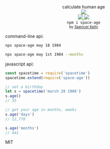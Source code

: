 <div align="center">

  <div>calculate human age</div>
  <div><img src="https://cloud.githubusercontent.com/assets/399657/23590290/ede73772-01aa-11e7-8915-181ef21027bc.png" /></div>

  <div align="center">
    <a href="https://npmjs.org/package/spacetime-cal">
      <img src="https://img.shields.io/npm/v/spacetime-cal.svg?style=flat-square" />
    </a>
    <a href="https://unpkg.com/spacetime-cal/builds/spacetime-cal.min.js">
      <img src="https://badge-size.herokuapp.com/spencermountain/spacetime-cal/master/builds/spacetime-cal.min.js" />
    </a>
  </div>
  <div align="center">
    <code>npm i space-age</code>
  </div>
  <sub>
    by
    <a href="https://spencermountain.github.io/">Spencer Kelly</a>
  </sub>
</div>
<p></p>

command-line api:
```bash
npx space-age may 18 1984

npx space-age may 1st 1984 --months
```

javascript api:
```js
const spacetime = require('spacetime')
spacetime.extend(require('space-age'))

// set a birthday
let s = spacetime('march 28 1986')
s.age()
// 35

// get your age in months, weeks
s.age('days')
// 12,770

s.age('months')
// 441
```


MIT